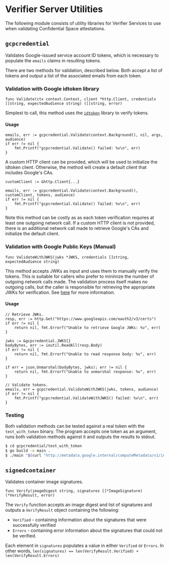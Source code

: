 # Verifier Server Utilities
The following module consists of utility libraries for Verifier Services
to use when validating Confidential Space attestations.

## `gcpcredential`
Validates Google-issued service account ID tokens, which is necessary to populate the `emails` claims in resulting tokens.

There are two methods for validation, described below. Both accept a list of tokens and output a list of the associated emails from each token.

### Validation with Google idtoken library
```golang
func Validate(ctx context.Context, client *http.Client, credentials []string, expectedAudience string) ([]string, error)
```

Simplest to call, this method uses the [`idtoken`](google.golang.org/api/idtoken) library to verify tokens.

#### Usage
```golang
emails, err := gcpcredential.Validate(context.Background(), nil, args, audience)
if err != nil {
	fmt.Printf("gcpcredential.Validate() failed: %v\n", err)
}
```
A custom HTTP client can be provided, which will be used to initialize the idtoken client. Otherwise, the method will create a default client that includes Google's CAs.

```golang
customClient := &http.Client{...}

emails, err := gcpcredential.Validate(context.Background(), customClient, tokens, audience)
if err != nil {
	fmt.Printf("gcpcredential.Validate() failed: %v\n", err)
}
```

Note this method can be costly as as each token verification requires at least one outgoing network call. If a custom HTTP client is not provided, there is an additional network call made to retrieve Google's CAs and initialize the default client. 

### Validation with Google Public Keys (Manual)
```golang
func ValidateWithJWKS(jwks *JWKS, credentials []string, expectedAudience string)
```
This method accepts JWKs as input and uses them to manually verify the tokens. This is suitable for callers who prefer to minimize the number of outgoing network calls made. The validation process itself makes no outgoing calls, but the caller is responsible for retrieving the appropriate JWKs for verification. See [here](https://developers.google.com/identity/sign-in/web/backend-auth#verify-the-integrity-of-the-id-token) for more information.

#### Usage
```golang
// Retrieve JWKs.
resp, err := http.Get("https://www.googleapis.com/oauth2/v3/certs")
if err != nil {
	return nil, fmt.Errorf("Unable to retrieve Google JWKs: %v", err)
}

jwks := &gcpcredential.JWKS{}
bodyBytes, err := ioutil.ReadAll(resp.Body)
if err != nil {
	return nil, fmt.Errorf("Unable to read response body: %v", err)
}

if err = json.Unmarshal(bodyBytes, jwks); err != nil {
	return nil, fmt.Errorf("Unable to unmarshal response: %v", err)
}

// Validate tokens.
emails, err = gcpcredential.ValidateWithJWKS(jwks, tokens, audience)
if err != nil {
	fmt.Printf("gcpcredential.ValidateWithJWKS() failed: %v\n", err)
}
```

### Testing
Both validation methods can be tested against a real token with the `test_with_token` binary. The program accepts one token as an argument, runs both validation methods against it and outputs the results to stdout.

```bash
$ cd gcpcredential/test_with_token
$ go build -o main .
$ ./main "$(curl "http://metadata.google.internal/computeMetadata/v1/instance/service-accounts/default/identity?audience=http://www.example.com&format=full" -H "Metadata-Flavor: Google")"
```


## `signedcontainer`
Validates container image signatures.

```golang
func Verify(imageDigest string, signatures []*ImageSignature) (*VerifyResult, error)
```

The `Verify` function accepts an image digest and list of signatures and outputs a `VerifyResult` object containing the following:
- `Verified` - containing information about the signatures that were successfully verified
- `Errors` - containing error information about the signatures that could not be verified.

Each element in `signatures` populates a value in either `Verified` or `Errors`. In other words, `len(signatures) == len(VerifyResult.Verified) + len(VerifyResult.Errors)`